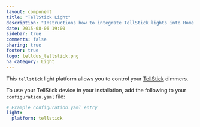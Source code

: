 ```yaml
---
layout: component
title: "TellStick Light"
description: "Instructions how to integrate TellStick lights into Home Assistant."
date: 2015-08-06 19:00
sidebar: true
comments: false
sharing: true
footer: true
logo: telldus_tellstick.png
ha_category: Light
---
```



This `tellstick` light platform allows you to control your [TellStick](http://www.telldus.se/products/tellstick) dimmers.

To use your TellStick device in your installation, add the following to your `configuration.yaml` file:

```yaml
# Example configuration.yaml entry
light:
  platform: tellstick
```

